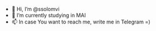- 👋 Hi, I’m @ssolomvi
- 🌱 I’m currently studying in MAI
- 📫 In case You want to reach me, write me in Telegram =)

<!---
ssolomvi/ssolomvi is a ✨ special ✨ repository because its `README.md` (this file) appears on your GitHub profile.
You can click the Preview link to take a look at your changes.
--->
